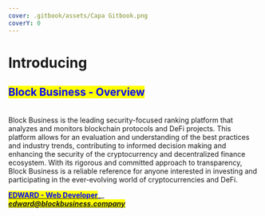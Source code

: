 ```yaml
---
cover: .gitbook/assets/Capa Gitbook.png
coverY: 0
---
```


# Introducing

## <mark style="color:blue;">Block Business - Overview</mark>&#x20;

\
Block Business is the leading security-focused ranking platform that analyzes and monitors blockchain protocols and DeFi projects. This platform allows for an evaluation and understanding of the best practices and industry trends, contributing to informed decision making and enhancing the security of the cryptocurrency and decentralized finance ecosystem. With its rigorous and committed approach to transparency, Block Business is a reliable reference for anyone interested in investing and participating in the ever-evolving world of cryptocurrencies and DeFi.

<mark style="color:blue;">****</mark>[<mark style="color:blue;">**EDWARD - Web Developer**</mark>](https://t.me/EdwardblockB)_<mark style="color:blue;">****</mark>_\
_<mark style="color:blue;">**edward@blockbusiness.company**</mark>_&#x20;
